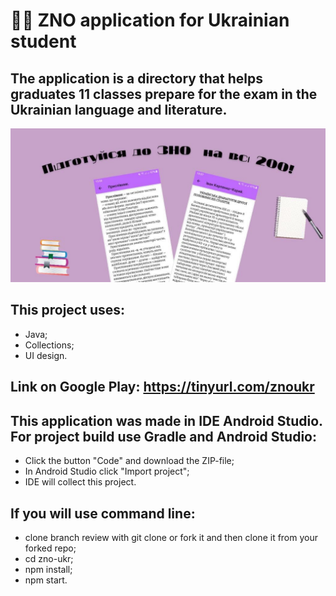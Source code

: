 #  :notebook_with_decorative_cover::open_book: **ZNO application for Ukrainian student**
## The application is a directory that helps graduates 11 classes prepare for the exam in the Ukrainian language and literature.
![Screenshot](photo_2021-10-10_21-19-45.jpg)
## This project uses:
* Java; 
* Collections; 
* UI design.
## Link on Google Play: https://tinyurl.com/znoukr
## This application was made in IDE Android Studio. For project build use Gradle and Android Studio:
* Click the button "Code" and download the ZIP-file;
* In Android Studio click "Import project";
* IDE will collect this project.
## If you will use command line:
* clone branch review with git clone or fork it and then clone it from your forked repo;
* cd zno-ukr;
* npm install;
* npm start.

